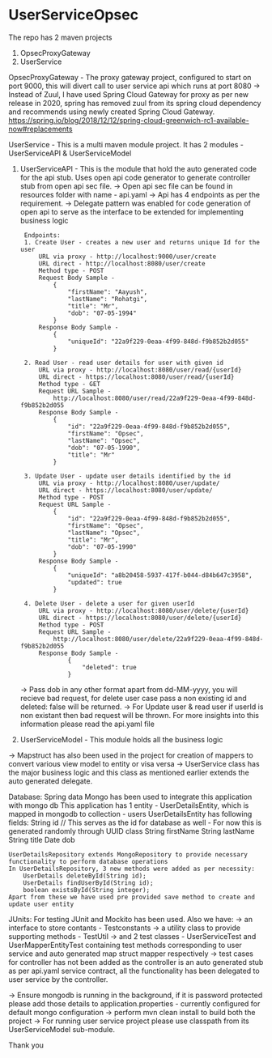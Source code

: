 # UserServiceOpsec

The repo has 2 maven projects
1. OpsecProxyGateway
2. UserService

OpsecProxyGateway - The proxy gateway project, configured to start on port 9000, this will divert call to user service api which runs at port 8080
	-> Instead of Zuul, I have used Spring Cloud Gateway for proxy as per new release in 2020, 
		spring has removed zuul from its spring cloud dependency and recommends using newly created Spring Cloud Gateway.
		https://spring.io/blog/2018/12/12/spring-cloud-greenwich-rc1-available-now#replacements

UserService - This is a multi maven module project. It has 2 modules - UserServiceAPI & UserServiceModel
1. UserServiceAPI - This is the module that hold the auto generated code for the api stub. Uses open api code generator to generate controller stub from open api sec file.
					-> Open api sec file can be found in resources folder with name - api.yaml
					-> Api has 4 endpoints as per the requirement.
					-> Delegate pattern was enabled for code generation of open api to serve as the interface to be extended for implementing business logic
					
		Endpoints:
		1. Create User - creates a new user and returns unique Id for the user
			URL via proxy - http://localhost:9000/user/create
			URL direct - http://localhost:8080/user/create
			Method type - POST
			Request Body Sample - 
				{
					"firstName": "Aayush",
					"lastName": "Rohatgi",
					"title": "Mr",
					"dob": "07-05-1994"
				}
			Response Body Sample - 
				{
					"uniqueId": "22a9f229-0eaa-4f99-848d-f9b852b2d055"
				}
				
		2. Read User - read user details for user with given id
			URL via proxy - http://localhost:8080/user/read/{userId}
			URL direct - https://localhost:8080/user/read/{userId}
			Method type - GET
			Request URL Sample - 
				http://localhost:8080/user/read/22a9f229-0eaa-4f99-848d-f9b852b2d055
			Response Body Sample - 
				{
					"id": "22a9f229-0eaa-4f99-848d-f9b852b2d055",
					"firstName": "Opsec",
					"lastName": "Opsec",
					"dob": "07-05-1990",
					"title": "Mr"
				}
		
		3. Update User - update user details identified by the id
			URL via proxy - http://localhost:8080/user/update/
			URL direct - https://localhost:8080/user/update/
			Method type - POST
			Request URL Sample - 
				{
					"id": "22a9f229-0eaa-4f99-848d-f9b852b2d055",
					"firstName": "Opsec",
					"lastName": "Opsec",
					"title": "Mr",
					"dob": "07-05-1990"
				}
			Response Body Sample - 
				{
					"uniqueId": "a8b20458-5937-417f-b044-d84b647c3958",
					"updated": true
				}
				
		4. Delete User - delete a user for given userId
			URL via proxy - http://localhost:8080/user/delete/{userId}
			URL direct - https://localhost:8080/user/delete/{userId}
			Method type - POST
			Request URL Sample - 
				http://localhost:8080/user/delete/22a9f229-0eaa-4f99-848d-f9b852b2d055
			Response Body Sample - 
					{
						"deleted": true
					}
				
	-> Pass dob in any other format apart from dd-MM-yyyy, you will recieve bad request, for delete user case pass a non existing id and deleted: false will be returned.
	-> For Update user & read user if userId is non existant then bad request will be thrown.
	For more insights into this information please read the api.yaml file

2. UserServiceModel - This module holds all the business logic

-> Mapstruct has also been used in the project for creation of mappers to convert various view model to entity or visa versa
-> UserService class has the major business logic and this class as mentioned earlier extends the auto generated delegate.

Database:
	Spring data Mongo has been used to integrate this application with mongo db
	This application has 1 entity - UserDetailsEntity, which is mapped in mongodb to collection - users
	UserDetailsEntity has following fields:
		String id   // This serves as the id for database as well - For now this is generated randomly through UUID class
		String firstName
		String lastName
		String title
		Date dob

	UserDetailsRepository extends MongoRepository to provide necessary functionality to perform database operations
	In UserDetailsRepository, 3 new methods were added as per necessity: 
		UserDetails deleteById(String id);
		UserDetails findUserById(String id);
		boolean existsById(String integer);
	Apart from these we have used pre provided save method to create and update user entity


JUnits:
For testing JUnit and Mockito has been used. Also we have:
	-> an interface to store contants - Testconstants
	-> a utility class to provide supporting methods - TestUtil
	-> and 2 test classes - UserServiceTest and UserMapperEntityTest containing test methods corresponding to user service and auto generated map struct mapper respectively
	-> test cases for controller has not been added as the controller is an auto generated stub as per api.yaml service contract, 
		all the functionality has been delegated to user service by the controller.


-> Ensure mongodb is running in the background, if it is password protected please add those details to application.properties - currently configured for default mongo configuration
-> perform mvn clean install to build both the project
-> For running user service project please use classpath from its UserServiceModel sub-module.

Thank you